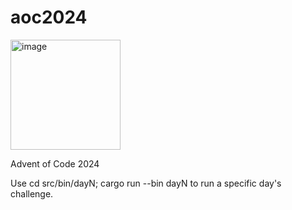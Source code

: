 # aoc2024

<img width="176" alt="image" src="https://github.com/user-attachments/assets/e0e52cb4-99ab-4db6-bddf-d57a0cb934d7">

Advent of Code 2024

Use cd src/bin/dayN; cargo run --bin dayN to run a specific day's challenge.
